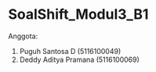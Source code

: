 # SoalShift_Modul3_B1
Anggota:
1. Puguh Santosa D       (5116100049)
2. Deddy Aditya Pramana  (5116100069)
